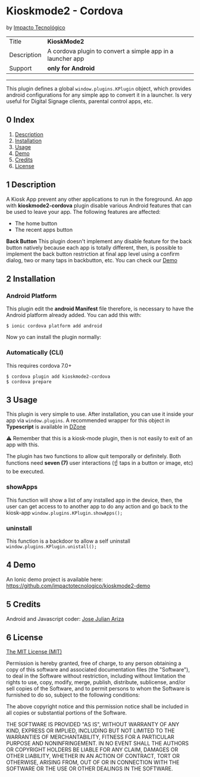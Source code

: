 # Kioskmode2 - Cordova
by [Impacto Tecnol&oacute;gico](http://www.impactotecnologico.net)

|||
|--|--|
|Title|**KioskMode2**
|Description|A cordova plugin to convert a simple app in a launcher app
|Support|**only for Android**

---

This plugin defines a global `window.plugins.KPlugin` object, which provides android configurations for any simple app to convert it in a launcher. Is very useful for Digital Signage clients, parental control apps, etc.


## 0 Index

1. [Description](#1-description)
2. [Installation](#2-installation)
3. [Usage](#3-usage)
4. [Demo](#4-demo)
5. [Credits](#5-credits)
6. [License](#6-license)

## 1 Description
A Kiosk App prevent any other applications to run in the foreground. An app with **kioskmode2-cordova** plugin disable various Android features that can be used to leave your app. The following features are affected:
-   The home button
-   The recent apps button

**Back Button**
This plugin doesn't implement any disable feature for the back button natively because each app is totally different, then, is possible to implement the back button restriction at final app level using a confirm dialog, two or many taps in backbutton, etc. You can check our [Demo](#-demo)

## 2 Installation

### Android Platform
This plugin edit the **android Manifest** file therefore, is necessary to have the Android platform already added. You can add this with:

`$ ionic cordova platform add android`

Now yo can install the plugin normally:

### Automatically (CLI)
This requires cordova 7.0+
```
$ cordova plugin add kioskmode2-cordova
$ cordova prepare
```

## 3 Usage

This plugin is very simple to use. After installation, you can use it inside your app via `window.plugins`. A recommended wrapper for this object in **Typescript** is available in [DZone](https://dzone.com/articles/angular-2-how-do-i-get-a-reference-to-the-window-o)

:warning: Remember that this is a kiosk-mode plugin, then is not easily to exit of an app with this.

The plugin has two functions to allow quit temporally or definitely. Both functions need **seven (7)** user interactions (:point_up: taps in a button or image, etc) to be executed.

### showApps
This function will show a list of any installed app in the device, then, the user can get access to to another app to do any action and go back to the kiosk-app
`window.plugins.KPlugin.showApps();`

### uninstall
This function is a backdoor to allow a self uninstall
`window.plugins.KPlugin.unistall();`


## 4 Demo
An Ionic demo project is available here: https://github.com/impactotecnologico/kioskmode2-demo

## 5 Credits
Android and Javascript coder: [Jose Julian Ariza](https://github.com/impactotecnologico)

## 6 License

[The MIT License (MIT)](http://www.opensource.org/licenses/mit-license.html)

Permission is hereby granted, free of charge, to any person obtaining a copy of this software and associated documentation files (the "Software"), to deal in the Software without restriction, including without limitation the rights to use, copy, modify, merge, publish, distribute, sublicense, and/or sell copies of the Software, and to permit persons to whom the Software is furnished to do so, subject to the following conditions:

The above copyright notice and this permission notice shall be included in all copies or substantial portions of the Software.

THE SOFTWARE IS PROVIDED "AS IS", WITHOUT WARRANTY OF ANY KIND, EXPRESS OR IMPLIED, INCLUDING BUT NOT LIMITED TO THE WARRANTIES OF MERCHANTABILITY, FITNESS FOR A PARTICULAR PURPOSE AND NONINFRINGEMENT. IN NO EVENT SHALL THE
AUTHORS OR COPYRIGHT HOLDERS BE LIABLE FOR ANY CLAIM, DAMAGES OR OTHER LIABILITY, WHETHER IN AN ACTION OF CONTRACT, TORT OR OTHERWISE, ARISING FROM, OUT OF OR IN CONNECTION WITH THE SOFTWARE OR THE USE OR OTHER DEALINGS IN THE SOFTWARE.